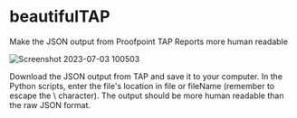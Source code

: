 # beautifulTAP
Make the JSON output from Proofpoint TAP Reports more human readable

![Screenshot 2023-07-03 100503](https://github.com/timiwashima/beautifulTAP/assets/52045865/962cb8de-1758-44ba-8dd9-6f977d3af585)

Download the JSON output from TAP and save it to your computer.  In the Python scripts, enter the file's location in file or fileName (remember to escape the \ character).
The output should be more human readable than the raw JSON format.
